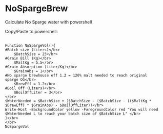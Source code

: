 # NoSpargeBrew
Calculate No Sparge water with powershell

Copy/Paste to powershell:</br>
</br>
```
Function NoSpargeVol(){
#Batch size (Liters)</br>
	$BatchSize = 23</br>
#Grain Bill (Kg)</br>
	$MaltKg = 5.5</br>
#Grain Absorption (Liter/Kg)</br>
	$GrainAbs = 1</br>
#No sparge brewhouse eff 1.2 = 120% malt needed to reach original sparge OG</br>
	$BrewEff = 1.2</br>
#Boil Off (Liters)</br>
	$BoilOffLiter = 3</br>
</br>
$WaterNeeded = $BatchSize + ($BatchSize - ($BatchSize - (($MaltKg * $BrewEff) * $GrainAbs) - $BoilOffLiter))</br>
Write-Host -BackgroundColor yellow -ForegroundColor red "You will need $WaterNeeded L to reach your batch size of $BatchSize L" </br>
}</br>
</br>
NoSpargeVol
```
</br>
</br>
</br>
</br>





